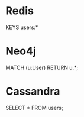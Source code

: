 # Redis
<!-- SELECT * FROM users; -->

<!-- dalam bentuk redis -->
KEYS users:*

# Neo4j
<!-- SELECT * FROM users; -->

<!-- dalam bentuk Neo4j -->
MATCH (u:User)
RETURN u.*;

# Cassandra
<!-- SELECT * FROM users; -->

<!-- dalam bentuk Cassandra -->
SELECT * FROM users;